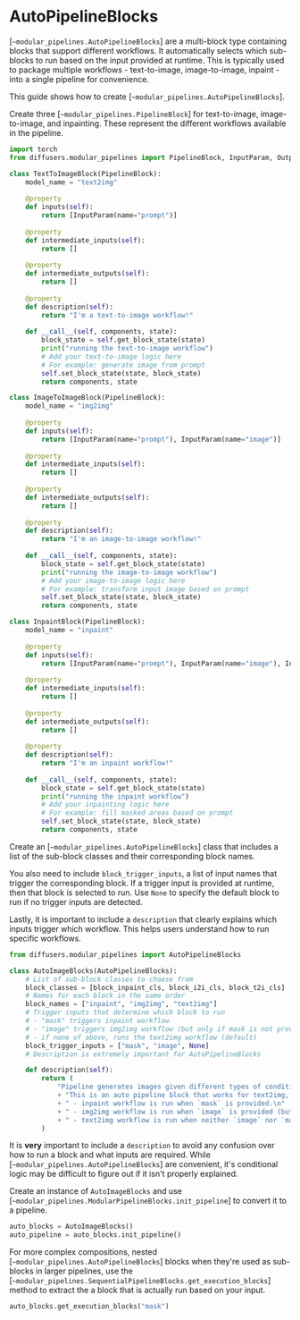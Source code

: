 <!--Copyright 2025 The HuggingFace Team. All rights reserved.

Licensed under the Apache License, Version 2.0 (the "License"); you may not use this file except in compliance with
the License. You may obtain a copy of the License at

http://www.apache.org/licenses/LICENSE-2.0

Unless required by applicable law or agreed to in writing, software distributed under the License is distributed on
an "AS IS" BASIS, WITHOUT WARRANTIES OR CONDITIONS OF ANY KIND, either express or implied. See the License for the
specific language governing permissions and limitations under the License.
-->

# AutoPipelineBlocks

[`~modular_pipelines.AutoPipelineBlocks`] are a multi-block type containing blocks that support different workflows. It automatically selects which sub-blocks to run based on the input provided at runtime. This is typically used to package multiple workflows - text-to-image, image-to-image, inpaint - into a single pipeline for convenience.

This guide shows how to create [`~modular_pipelines.AutoPipelineBlocks`].

Create three [`~modular_pipelines.PipelineBlock`] for text-to-image, image-to-image, and inpainting. These represent the different workflows available in the pipeline.

<hfoptions id="auto">
<hfoption id="text-to-image">

```py
import torch
from diffusers.modular_pipelines import PipelineBlock, InputParam, OutputParam

class TextToImageBlock(PipelineBlock):
    model_name = "text2img"
    
    @property
    def inputs(self):
        return [InputParam(name="prompt")]
    
    @property
    def intermediate_inputs(self):
        return []
    
    @property
    def intermediate_outputs(self):
        return []
    
    @property
    def description(self):
        return "I'm a text-to-image workflow!"
    
    def __call__(self, components, state):
        block_state = self.get_block_state(state)
        print("running the text-to-image workflow")
        # Add your text-to-image logic here
        # For example: generate image from prompt
        self.set_block_state(state, block_state)
        return components, state
```


</hfoption>
<hfoption id="image-to-image">

```py
class ImageToImageBlock(PipelineBlock):
    model_name = "img2img"
    
    @property
    def inputs(self):
        return [InputParam(name="prompt"), InputParam(name="image")]
    
    @property
    def intermediate_inputs(self):
        return []
    
    @property
    def intermediate_outputs(self):
        return []
    
    @property
    def description(self):
        return "I'm an image-to-image workflow!"
    
    def __call__(self, components, state):
        block_state = self.get_block_state(state)
        print("running the image-to-image workflow")
        # Add your image-to-image logic here
        # For example: transform input image based on prompt
        self.set_block_state(state, block_state)
        return components, state
```


</hfoption>
<hfoption id="inpaint">

```py
class InpaintBlock(PipelineBlock):
    model_name = "inpaint"
    
    @property
    def inputs(self):
        return [InputParam(name="prompt"), InputParam(name="image"), InputParam(name="mask")]
    
    @property
    def intermediate_inputs(self):
        return []
    
    @property
    def intermediate_outputs(self):
        return []
    
    @property
    def description(self):
        return "I'm an inpaint workflow!"
    
    def __call__(self, components, state):
        block_state = self.get_block_state(state)
        print("running the inpaint workflow")
        # Add your inpainting logic here
        # For example: fill masked areas based on prompt
        self.set_block_state(state, block_state)
        return components, state
```

</hfoption>
</hfoptions>

Create an [`~modular_pipelines.AutoPipelineBlocks`] class that includes a list of the sub-block classes and their corresponding block names.

You also need to include `block_trigger_inputs`, a list of input names that trigger the corresponding block. If a trigger input is provided at runtime, then that block is selected to run. Use `None` to specify the default block to run if no trigger inputs are detected.

Lastly, it is important to include a `description` that clearly explains which inputs trigger which workflow. This helps users understand how to run specific workflows.

```py
from diffusers.modular_pipelines import AutoPipelineBlocks 

class AutoImageBlocks(AutoPipelineBlocks):
    # List of sub-block classes to choose from
    block_classes = [block_inpaint_cls, block_i2i_cls, block_t2i_cls]
    # Names for each block in the same order
    block_names = ["inpaint", "img2img", "text2img"]
    # Trigger inputs that determine which block to run
    # - "mask" triggers inpaint workflow
    # - "image" triggers img2img workflow (but only if mask is not provided) 
    # - if none of above, runs the text2img workflow (default)
    block_trigger_inputs = ["mask", "image", None]
    # Description is extremely important for AutoPipelineBlocks

    def description(self):
        return (
            "Pipeline generates images given different types of conditions!\n"
            + "This is an auto pipeline block that works for text2img, img2img and inpainting tasks.\n"
            + " - inpaint workflow is run when `mask` is provided.\n"
            + " - img2img workflow is run when `image` is provided (but only when `mask` is not provided).\n"
            + " - text2img workflow is run when neither `image` nor `mask` is provided.\n"
        )
```

It is **very** important to include a `description` to avoid any confusion over how to run a block and what inputs are required. While [`~modular_pipelines.AutoPipelineBlocks`] are convenient, it's conditional logic may be difficult to figure out if it isn't properly explained.

Create an instance of `AutoImageBlocks` and use [`~modular_pipelines.ModularPipelineBlocks.init_pipeline`] to convert it to a pipeline.

```py
auto_blocks = AutoImageBlocks()
auto_pipeline = auto_blocks.init_pipeline()
```

For more complex compositions, nested [`~modular_pipelines.AutoPipelineBlocks`] blocks when they're used as sub-blocks in larger pipelines, use the [`~modular_pipelines.SequentialPipelineBlocks.get_execution_blocks`] method to extract the a block that is actually run based on your input.

```py
auto_blocks.get_execution_blocks("mask")
```